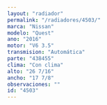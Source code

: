 ```yaml
---
layout: "radiador"
permalink: "/radiadores/4503/"
marca: "Nissan"
modelo: "Quest"
ano: "2016"
motor: "V6 3.5"
transmision: "Automática"
parte: "438455"
clima: "Con clima"
alto: "26 7/16"
ancho: "17 7/8"
observaciones: ""
id: "4503"
---
```


